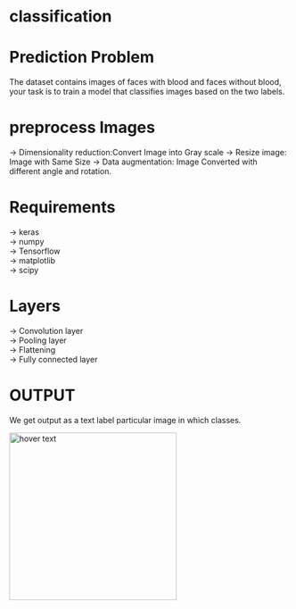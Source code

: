 # classification 

# Prediction Problem

The dataset contains images of faces with blood and faces without blood, your task is to train a model that classifies images based on the two labels.

# preprocess Images

  ->  Dimensionality reduction:Convert Image into Gray scale
  ->  Resize image: Image with Same Size
  ->  Data augmentation: Image Converted with different angle and rotation.
  
# Requirements

  -> keras<br>
  -> numpy<br>
  -> Tensorflow<br>
  -> matplotlib<br>
  -> scipy<br>
  
# Layers
  -> Convolution layer<br>
  -> Pooling layer<br>
  -> Flattening<br>
  -> Fully connected layer<br>
 
 

 # OUTPUT
 
 We get output as a text label particular image in which classes.
 
<img src="screenshot(37).png" width="300" title="hover text"> 
